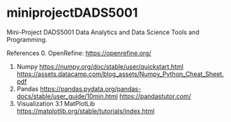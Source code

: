 # miniprojectDADS5001
Mini-Project  DADS5001  Data Analytics and Data Science Tools and Programming.



References
0. OpenRefine: https://openrefine.org/
1. Numpy
https://numpy.org/doc/stable/user/quickstart.html
https://assets.datacamp.com/blog_assets/Numpy_Python_Cheat_Sheet.pdf
2. Pandas
https://pandas.pydata.org/pandas-docs/stable/user_guide/10min.html
https://pandastutor.com/
3. Visualization
3.1 MatPlotLib https://matplotlib.org/stable/tutorials/index.html
